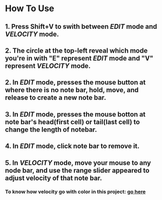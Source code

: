 # How To Use

## 1. Press Shift+V to swith between *EDIT* mode and *VELOCITY* mode. 
## 2. The circle at the top-left reveal which mode you're in with "E" represent *EDIT* mode and "V" represent *VELOCITY* mode.
## 2. In *EDIT* mode, presses the mouse button at where there is no note bar, hold, move, and release to create a new note bar.
## 3. In *EDIT* mode, presses the mouse botton at note bar's head(first cell) or tail(last cell) to change the length of notebar.
## 4. In *EDIT* mode, click note bar to remove it.
## 5. In *VELOCITY* mode, move your mouse to any node bar, and use the range slider appeared to adjust velocity of that note bar.

### To know how velocity go with color in this project: [go here](https://github.com/andrewhsugithub/pianotranscription/blob/webUI_001/webUI/editing/rgbculculate.png)
